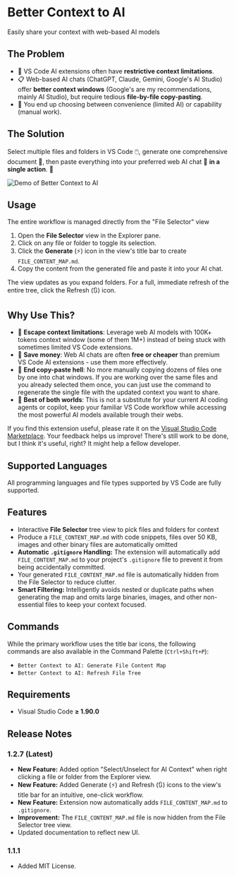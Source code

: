 # Better Context to AI

Easily share your context with web-based AI models 

## The Problem
-   🤏 VS Code AI extensions often have **restrictive context limitations**.
-   📋 Web-based AI chats (ChatGPT, Claude, Gemini, Google's AI Studio) offer **better context windows** (Google's are my recommendations, mainly AI Studio), but require tedious **file-by-file copy-pasting**.
-   🤔 You end up choosing between convenience (limited AI) or capability (manual work).

## The Solution
Select multiple files and folders in VS Code 🖱️, generate one comprehensive document 📄, then paste everything into your preferred web AI chat 🤖 **in a single action**. 🚀

![Demo of Better Context to AI](https://raw.githubusercontent.com/roncojon/justmedia/main/bettercontextoai-demo.gif)

## Usage

The entire workflow is managed directly from the "File Selector" view

1.  Open the **File Selector** view in the Explorer pane.
2.  Click on any file or folder to toggle its selection.
3.  Click the **Generate** (⚡) icon in the view's title bar to create `FILE_CONTENT_MAP.md`.
4.  Copy the content from the generated file and paste it into your AI chat.
 
The view updates as you expand folders. For a full, immediate refresh of the entire tree, click the Refresh (🔃) icon.

## Why Use This?

-   🧠 **Escape context limitations**: Leverage web AI models with 100K+ tokens context window (some of them 1M+) instead of being stuck with sometimes limited VS Code extensions.
-   💸 **Save money**: Web AI chats are often **free or cheaper** than premium VS Code AI extensions - use them more effectively.
-   🚫 **End copy-paste hell**: No more manually copying dozens of files one by one into chat windows. If you are working over the same files and you already selected them once, you can just use the command to regenerate the single file with the updated context you want to share.
-   🤝 **Best of both worlds**: This is not a substitute for your current AI coding agents or copilot, keep your familiar VS Code workflow while accessing the most powerful AI models available trough their webs.

If you find this extension useful, please rate it on the [Visual Studio Code Marketplace](https://marketplace.visualstudio.com/items?itemName=ronco-jhon.better-context-to-ai&ssr=false#review-details). Your feedback helps us improve!
There's still work to be done, but I think it's useful, right? It might help a fellow developer.

## Supported Languages

All programming languages and file types supported by VS Code are fully supported.

## Features

-   Interactive **File Selector** tree view to pick files and folders for context
-   Produce a `FILE_CONTENT_MAP.md` with code snippets, files over 50 KB, images and other binary files are automatically omitted
-   **Automatic `.gitignore` Handling:** The extension will automatically add `FILE_CONTENT_MAP.md` to your project's `.gitignore` file to prevent it from being accidentally committed.
-   Your generated `FILE_CONTENT_MAP.md` file is automatically hidden from the File Selector to reduce clutter.
-   **Smart Filtering:** Intelligently avoids nested or duplicate paths when generating the map and omits large binaries, images, and other non-essential files to keep your context focused.

## Commands

While the primary workflow uses the title bar icons, the following commands are also available in the Command Palette (`Ctrl+Shift+P`):

-   `Better Context to AI: Generate File Content Map`
-   `Better Context to AI: Refresh File Tree`

## Requirements

- Visual Studio Code **≥ 1.90.0**

## Release Notes

### 1.2.7 (Latest)
-   **New Feature:** Added option "Select/Unselect for AI Context" when right clicking a file or folder from the Explorer view.
-   **New Feature:** Added Generate (⚡) and Refresh (🔃) icons to the view's title bar for an intuitive, one-click workflow.
-   **New Feature:** Extension now automatically adds `FILE_CONTENT_MAP.md` to `.gitignore`.
-   **Improvement:** The `FILE_CONTENT_MAP.md` file is now hidden from the File Selector tree view.
-   Updated documentation to reflect new UI.

### 1.1.1
-   Added MIT License.